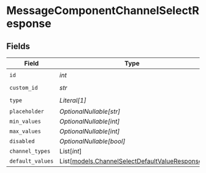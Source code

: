 # MessageComponentChannelSelectResponse


## Fields

| Field                                                                                            | Type                                                                                             | Required                                                                                         | Description                                                                                      |
| ------------------------------------------------------------------------------------------------ | ------------------------------------------------------------------------------------------------ | ------------------------------------------------------------------------------------------------ | ------------------------------------------------------------------------------------------------ |
| `id`                                                                                             | *int*                                                                                            | :heavy_check_mark:                                                                               | N/A                                                                                              |
| `custom_id`                                                                                      | *str*                                                                                            | :heavy_check_mark:                                                                               | N/A                                                                                              |
| `type`                                                                                           | *Literal[1]*                                                                                     | :heavy_check_mark:                                                                               | N/A                                                                                              |
| `placeholder`                                                                                    | *OptionalNullable[str]*                                                                          | :heavy_minus_sign:                                                                               | N/A                                                                                              |
| `min_values`                                                                                     | *OptionalNullable[int]*                                                                          | :heavy_minus_sign:                                                                               | N/A                                                                                              |
| `max_values`                                                                                     | *OptionalNullable[int]*                                                                          | :heavy_minus_sign:                                                                               | N/A                                                                                              |
| `disabled`                                                                                       | *OptionalNullable[bool]*                                                                         | :heavy_minus_sign:                                                                               | N/A                                                                                              |
| `channel_types`                                                                                  | List[*int*]                                                                                      | :heavy_minus_sign:                                                                               | N/A                                                                                              |
| `default_values`                                                                                 | List[[models.ChannelSelectDefaultValueResponse](../models/channelselectdefaultvalueresponse.md)] | :heavy_minus_sign:                                                                               | N/A                                                                                              |